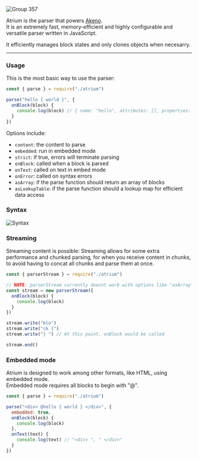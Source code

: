 ![Group 357](https://github.com/user-attachments/assets/f6377875-ba97-4a1b-80aa-2ce5ff0374ae)

Atrium is the parser that powers [Akeno](https://github.com/the-lstv/Akeno).<br>
It is an extremely fast, memory-efficient and highly configurable and versatile parser written in JavaScript.

It efficiently manages block states and only clones objects when necesarry.

---

### Usage
This is the most basic way to use the parser:
```js
const { parse } = require("./atrium")

parse("hello { world }", {
  onBlock(block) {
    console.log(block) // { name: "hello", attributes: [], properties: { world: [ true ] } }
  }
})
```
Options include:
- `content`: the content to parse
- `embedded`: run in embedded mode
- `strict`: if true, errors will terminate parsing
- `onBlock`: called when a block is parsed
- `onText`: called on text in embed mode
- `onError`: called on syntax errors
- `asArray`: if the parse function should return an array of blocks
- `asLookupTable`: if the parse function should a lookup map for efficient data access

### Syntax
![Syntax](https://cdn.extragon.cloud/file/ef25afa3bf73cc5aa2f3f4ca2327ba15.png)


### Streaming
Streaming content is possible:
Streaming allows for some extra performance and chunked parsing, for when you receive content in chunks, to avoid having to concat all chunks and parse them at once.
```js
const { parserStream } = require("./atrium")

// NOTE: parserStream currently doesnt work with options like "asArray".
const stream = new parserStream({
  onBlock(block) {
    console.log(block)
  }
})

stream.write("blo")
stream.write("ck {")
stream.write("} ") // At this point, onBlock would be called

stream.end()
```
### Embedded mode
Atrium is designed to work among other formats, like HTML, using embedded mode.<br>
Embedded mode requires all blocks to begin with "@".
```js
const { parse } = require("./atrium")

parse("<div> @hello { world } </div>", {
  embedded: true,
  onBlock(block) {
    console.log(block)
  },
  onText(text) {
    console.log(text) // "<div> ", " </div>"
  }
})
```
